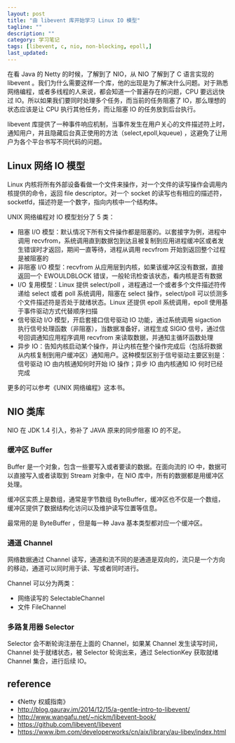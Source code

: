 ```yaml
---
layout: post
title: "由 libevent 库开始学习 Linux IO 模型"
tagline: ""
description: ""
category: 学习笔记
tags: [libevent, c, nio, non-blocking, epoll,]
last_updated:
---
```


在看 Java 的 Netty 的时候，了解到了 NIO，从 NIO 了解到了 C 语言实现的 libevent 。我们为什么需要这样一个库，他的出现是为了解决什么问题。对于熟悉网络编程，或者多线程的人来说，都会知道一个普遍存在的问题，CPU 要远远快过 IO。所以如果我们要同时处理多个任务，而当前的任务阻塞了 IO，那么理想的状态应该是让 CPU 执行其他任务，而让阻塞 IO 的任务放到后台执行。

libevent 库提供了一种事件响应机制，当事件发生在用户关心的文件描述符上时，通知用户，并且隐藏后台真正使用的方法（select,epoll,kqueue) ，这避免了让用户为各个平台书写不同代码的问题。

## Linux 网络 IO 模型
Linux 内核将所有外部设备看做一个文件来操作，对一个文件的读写操作会调用内核提供的命令，返回 file descriptor。对一个 socket 的读写也有相应的描述符，socketfd，描述符是一个数字，指向内核中一个结构体。

UNIX 网络编程对 IO 模型划分了 5 类：

- 阻塞 I/O 模型：默认情况下所有文件操作都是阻塞的。以套接字为例，进程中调用 recvfrom，系统调用直到数据包到达且被复制到应用进程缓冲区或者发生错误时才返回，期间一直等待，进程从调用 recvfrom 开始到返回整个过程是被阻塞的
- 非阻塞 I/O 模型：recvfrom 从应用层到内核，如果该缓冲区没有数据，直接返回一个 EWOULDBLOCK 错误，一般轮讯检查该状态，看内核是否有数据
- I/O 复用模型：Linux 提供 select/poll ，进程通过一个或者多个文件描述符传递给 select 或者 poll 系统调用，阻塞在 select 操作，select/poll 可以侦测多个文件描述符是否处于就绪状态。Linux 还提供 epoll 系统调用，epoll 使用基于事件驱动方式代替顺序扫描
- 信号驱动 I/O 模型，开启套接口信号驱动 IO 功能，通过系统调用 sigaction 执行信号处理函数（非阻塞），当数据准备好，进程生成 SIGIO 信号，通过信号回调通知应用程序调用 recvfrom 来读取数据，并通知主循环函数处理
- 异步 IO：告知内核启动某个操作，并让内核在整个操作完成后（包括将数据从内核复制到用户缓冲区）通知用户。这种模型区别于信号驱动主要区别是：信号驱动 IO 由内核通知何时开始 IO 操作；异步 IO 由内核通知 IO 何时已经完成

更多的可以参考《UNIX 网络编程》这本书。

## NIO 类库
NIO 在 JDK 1.4 引入，弥补了 JAVA 原来的同步阻塞 IO 的不足。

### 缓冲区 Buffer
Buffer 是一个对象，包含一些要写入或者要读的数据。在面向流的 IO 中，数据可以直接写入或者读取到 Stream 对象中，在 NIO 库中，所有的数据都是用缓冲区处理。

缓冲区实质上是数组，通常是字节数组 ByteBuffer，缓冲区也不仅是一个数组，缓冲区提供了数据结构化访问以及维护读写位置等信息。

最常用的是 ByteBuffer ，但是每一种 Java 基本类型都对应一个缓冲区。

### 通道 Channel
网络数据通过 Channel 读写，通道和流不同的是通道是双向的，流只是一个方向的移动，通道可以同时用于读、写或者同时进行。

Channel 可以分为两类：

- 网络读写的 SelectableChannel
- 文件 FileChannel

### 多路复用器 Selector
Selector 会不断轮询注册在上面的 Channel，如果某 Channel 发生读写时间，Channel 处于就绪状态，被 Selector 轮询出来，通过 SelectionKey 获取就绪 Channel 集合，进行后续 IO。

## reference

- 《Netty 权威指南》
- <http://blog.gaurav.im/2014/12/15/a-gentle-intro-to-libevent/>
- <http://www.wangafu.net/~nickm/libevent-book/>
- <https://github.com/libevent/libevent>
- <https://www.ibm.com/developerworks/cn/aix/library/au-libev/index.html>
